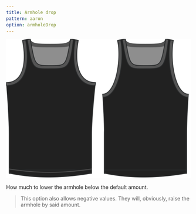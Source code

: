 ```yaml
---
title: Armhole drop
pattern: aaron
option: armholeDrop
---
```

![The armhole drop option on Aaron](./armholedrop.svg)

How much to lower the armhole below the default amount.

> This option also allows negative values. They will, obviously, raise the armhole by said amount.
